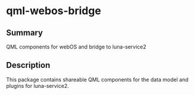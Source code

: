 qml-webos-bridge
================

Summary
-------
QML components for webOS and bridge to luna-service2

Description
-----------
This package contains shareable QML components for the data model and plugins for luna-service2.
